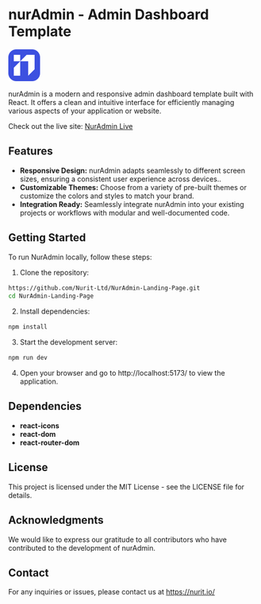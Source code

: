# nurAdmin - Admin Dashboard Template

![NurAdmin Logo](/src/assets/nur-logo.svg)

nurAdmin is a modern and responsive admin dashboard template built with React. It offers a clean and intuitive interface for efficiently managing various aspects of your application or website.

Check out the live site: [NurAdmin Live](https://nur-admin-template.vercel.app/)

## Features

- **Responsive Design:** nurAdmin adapts seamlessly to different screen sizes, ensuring a consistent user experience across devices..
- **Customizable Themes:** Choose from a variety of pre-built themes or customize the colors and styles to match your brand.
- **Integration Ready:** Seamlessly integrate nurAdmin into your existing projects or workflows with modular and well-documented code.

## Getting Started

To run NurAdmin locally, follow these steps:

1. Clone the repository:

```bash
https://github.com/Nurit-Ltd/NurAdmin-Landing-Page.git
cd NurAdmin-Landing-Page
```

2. Install dependencies:

```bash
npm install
```

3. Start the development server:

```bash
npm run dev
```

4. Open your browser and go to http://localhost:5173/ to view the application.

## Dependencies

- **react-icons**
- **react-dom**
- **react-router-dom**

## License

This project is licensed under the MIT License - see the LICENSE file for details.

## Acknowledgments

We would like to express our gratitude to all contributors who have contributed to the development of nurAdmin.

## Contact

For any inquiries or issues, please contact us at https://nurit.io/

